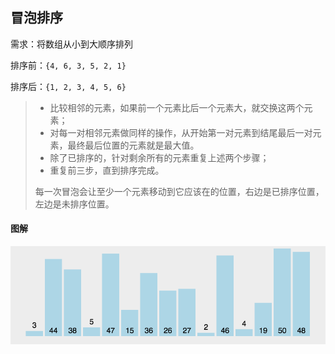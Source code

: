 ## 冒泡排序

需求：将数组从小到大顺序排列

排序前：`{4, 6, 3, 5, 2, 1}`

排序后：`{1, 2, 3, 4, 5, 6}`



>- 比较相邻的元素，如果前一个元素比后一个元素大，就交换这两个元素；
>- 对每一对相邻元素做同样的操作，从开始第一对元素到结尾最后一对元素，最终最后位置的元素就是最大值。
>- 除了已排序的，针对剩余所有的元素重复上述两个步骤；
>- 重复前三步，直到排序完成。
>
>每一次冒泡会让至少一个元素移动到它应该在的位置，右边是已排序位置，左边是未排序位置。



#### 图解

![img](pic/fd6590aecff7c33327ce82b348004d88d56c6a84.gif)

